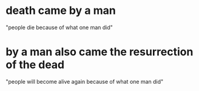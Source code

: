 # death came by a man

"people die because of what one man did"

# by a man also came the resurrection of the dead

"people will become alive again because of what one man did"